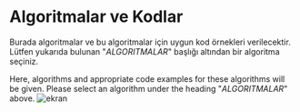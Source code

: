 # Algoritmalar ve Kodlar
 
Burada algoritmalar ve bu algoritmalar için uygun kod örnekleri verilecektir.
Lütfen yukarıda bulunan "_ALGORITMALAR_" başlığı altından bir algoritma seçiniz.

Here, algorithms and appropriate code examples for these algorithms will be given.
Please select an algorithm under the heading "_ALGORITMALAR_" above.
![ekran](https://user-images.githubusercontent.com/77399565/105908854-c638a180-6037-11eb-8edd-b43e8cafb300.png)
